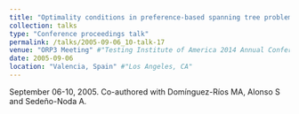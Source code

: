 ```yaml
---
title: "Optimality conditions in preference-based spanning tree problems" #"Conference Proceeding talk 3 on Relevant Topic in Your Field"
collection: talks
type: "Conference proceedings talk"
permalink: /talks/2005-09-06_10-talk-17
venue: "ORP3 Meeting" #"Testing Institute of America 2014 Annual Conference"
date: 2005-09-06
location: "Valencia, Spain" #"Los Angeles, CA"
---
```

September 06-10, 2005. Co-authored with Domínguez-Ríos MA, Alonso S and Sedeño-Noda A.